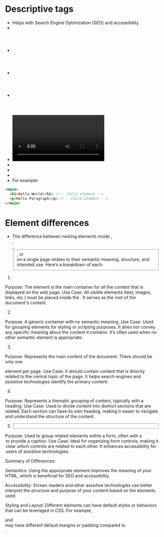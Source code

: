 # Descriptive tags
- Helps with Search Engine Optimization (SEO) and accessibility
- <main>
- <header>
- <footer>
- <article>
- <video>
- <section>
- <nav>
- <aside>
- For example:
```html
<main> 
  <h1>Hello World</h1> <!-- Child element -->
  <p>Hello Paragraph</p> <!-- Child element -->
</main>
```


# Element differences
- The difference between nesting elements inside <body>, <div>, <main>, <fieldset>, or <section> on a single page relates to their semantic meaning, structure, and intended use. Here’s a breakdown of each:
1. <body>
Purpose: The <body> element is the main container for all the content that is displayed on the web page.
Use Case: All visible elements (text, images, links, etc.) must be placed inside the <body>. It serves as the root of the document's content.

2. <div>
Purpose: A generic container with no semantic meaning.
Use Case: Used for grouping elements for styling or scripting purposes. It does not convey any specific meaning about the content it contains. It’s often used when no other semantic element is appropriate.

3. <main>
Purpose: Represents the main content of the document. There should be only one <main> element per page.
Use Case: It should contain content that is directly related to the central topic of the page. It helps search engines and assistive technologies identify the primary content.

4. <section>
Purpose: Represents a thematic grouping of content, typically with a heading.
Use Case: Used to divide content into distinct sections that are related. Each section can have its own heading, making it easier to navigate and understand the structure of the content.

5. <fieldset>
Purpose: Used to group related elements within a form, often with a <legend> to provide a caption.
Use Case: Ideal for organizing form controls, making it clear which controls are related to each other. It enhances accessibility for users of assistive technologies.

Summary of Differences:

Semantics: Using the appropriate element improves the meaning of your HTML, which is beneficial for SEO and accessibility.

Accessibility: Screen readers and other assistive technologies can better interpret the structure and purpose of your content based on the elements used.

Styling and Layout: Different elements can have default styles or behaviors that can be leveraged in CSS. For example, <section> and <main> may have different default margins or padding compared to <div>.